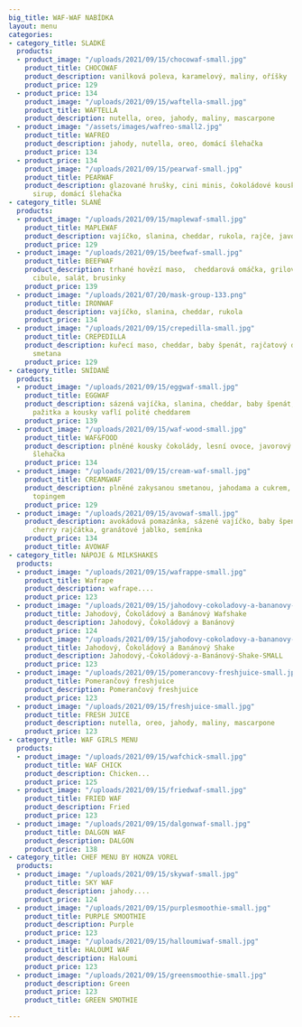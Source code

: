 ```yaml
---
big_title: WAF-WAF NABÍDKA
layout: menu
categories:
- category_title: SLADKÉ
  products:
  - product_image: "/uploads/2021/09/15/chocowaf-small.jpg"
    product_title: CHOCOWAF
    product_description: vanilková poleva, karamelový, maliny, oříšky
    product_price: 129
  - product_price: 134
    product_image: "/uploads/2021/09/15/waftella-small.jpg"
    product_title: WAFTELLA
    product_description: nutella, oreo, jahody, maliny, mascarpone
  - product_image: "/assets/images/wafreo-small2.jpg"
    product_title: WAFREO
    product_description: jahody, nutella, oreo, domácí šlehačka
    product_price: 134
  - product_price: 134
    product_image: "/uploads/2021/09/15/pearwaf-small.jpg"
    product_title: PEARWAF
    product_description: glazované hrušky, cini minis, čokoládové kousky, javorový
      sirup, domácí šlehačka
- category_title: SLANÉ
  products:
  - product_image: "/uploads/2021/09/15/maplewaf-small.jpg"
    product_title: MAPLEWAF
    product_description: vajíčko, slanina, cheddar, rukola, rajče, javorovým sirup
    product_price: 129
  - product_image: "/uploads/2021/09/15/beefwaf-small.jpg"
    product_title: BEEFWAF
    product_description: trhané hovězí maso,  cheddarová omáčka, grilovaná rajčata,
      cibule, salát, brusinky
    product_price: 139
  - product_image: "/uploads/2021/07/20/mask-group-133.png"
    product_title: IRONWAF
    product_description: vajíčko, slanina, cheddar, rukola
    product_price: 134
  - product_image: "/uploads/2021/09/15/crepedilla-small.jpg"
    product_title: CREPEDILLA
    product_description: kuřecí maso, cheddar, baby špenát, rajčatový dip, zakysaná
      smetana
    product_price: 129
- category_title: SNÍDANĚ
  products:
  - product_image: "/uploads/2021/09/15/eggwaf-small.jpg"
    product_title: EGGWAF
    product_description: sázená vajíčka, slanina, cheddar, baby špenát, cherry rajčátka,
      pažitka a kousky vaflí polité cheddarem
    product_price: 139
  - product_image: "/uploads/2021/09/15/waf-wood-small.jpg"
    product_title: WAF&FOOD
    product_description: plněné kousky čokolády, lesní ovoce, javorový sirup, domácí
      šlehačka
    product_price: 134
  - product_image: "/uploads/2021/09/15/cream-waf-small.jpg"
    product_title: CREAM&WAF
    product_description: plněné zakysanou smetanou, jahodama a cukrem, polité jahodovým
      topingem
    product_price: 129
  - product_image: "/uploads/2021/09/15/avowaf-small.jpg"
    product_description: avokádová pomazánka, sázené vajíčko, baby špenát, rukola,
      cherry rajčátka, granátové jablko, semínka
    product_price: 134
    product_title: AVOWAF
- category_title: NÁPOJE & MILKSHAKES
  products:
  - product_image: "/uploads/2021/09/15/wafrappe-small.jpg"
    product_title: Wafrape
    product_description: wafrape....
    product_price: 123
  - product_image: "/uploads/2021/09/15/jahodovy-cokoladovy-a-bananovy-wafshake-small.jpg"
    product_title: Jahodový, Čokoládový a Banánový Wafshake
    product_description: Jahodový, Čokoládový a Banánový
    product_price: 124
  - product_image: "/uploads/2021/09/15/jahodovy-cokoladovy-a-bananovy-shake-small.jpg"
    product_title: Jahodový, Čokoládový a Banánový Shake
    product_description: Jahodový,-Čokoládový-a-Banánový-Shake-SMALL
    product_price: 123
  - product_image: "/uploads/2021/09/15/pomerancovy-freshjuice-small.jpg"
    product_title: Pomerančový freshjuice
    product_description: Pomerančový freshjuice
    product_price: 123
  - product_image: "/uploads/2021/09/15/freshjuice-small.jpg"
    product_title: FRESH JUICE
    product_description: nutella, oreo, jahody, maliny, mascarpone
    product_price: 123
- category_title: WAF GIRLS MENU
  products:
  - product_image: "/uploads/2021/09/15/wafchick-small.jpg"
    product_title: WAF CHICK
    product_description: Chicken...
    product_price: 125
  - product_image: "/uploads/2021/09/15/friedwaf-small.jpg"
    product_title: FRIED WAF
    product_description: Fried
    product_price: 123
  - product_image: "/uploads/2021/09/15/dalgonwaf-small.jpg"
    product_title: DALGON WAF
    product_description: DALGON
    product_price: 138
- category_title: CHEF MENU BY HONZA VOREL
  products:
  - product_image: "/uploads/2021/09/15/skywaf-small.jpg"
    product_title: SKY WAF
    product_description: jahody....
    product_price: 124
  - product_image: "/uploads/2021/09/15/purplesmoothie-small.jpg"
    product_title: PURPLE SMOOTHIE
    product_description: Purple
    product_price: 123
  - product_image: "/uploads/2021/09/15/halloumiwaf-small.jpg"
    product_title: HALOUMI WAF
    product_description: Haloumi
    product_price: 123
  - product_image: "/uploads/2021/09/15/greensmoothie-small.jpg"
    product_description: Green
    product_price: 123
    product_title: GREEN SMOTHIE

---
```


